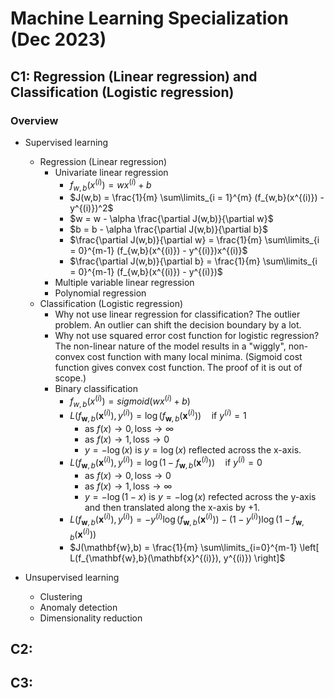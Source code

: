 # Machine Learning Specialization (Dec 2023)

## C1: Regression (Linear regression) and Classification (Logistic regression)

### Overview
- Supervised learning
  - Regression (Linear regression)
    - Univariate linear regression
      - $f_{w,b}(x^{(i)}) = wx^{(i)} + b$
      - $J(w,b) = \frac{1}{m} \sum\limits_{i = 1}^{m} (f_{w,b}(x^{(i)}) - y^{(i)})^2$
      - $w = w - \alpha \frac{\partial J(w,b)}{\partial w}$
      - $b = b - \alpha \frac{\partial J(w,b)}{\partial b}$
      - $\frac{\partial J(w,b)}{\partial w} = \frac{1}{m} \sum\limits_{i = 0}^{m-1} (f_{w,b}(x^{(i)}) - y^{(i)})x^{(i)}$
      - $\frac{\partial J(w,b)}{\partial b} = \frac{1}{m} \sum\limits_{i = 0}^{m-1} (f_{w,b}(x^{(i)}) - y^{(i)})$
    - Multiple variable linear regression
    - Polynomial regression
  - Classification (Logistic regression)
    - Why not use linear regression for classification? The outlier problem. An outlier can shift the decision boundary by a lot.
    - Why not use squared error cost function for logistic regression? The non-linear nature of the model results in a "wiggly", non-convex cost function with many local minima. (Sigmoid cost function gives convex cost function. The proof of it is out of scope.)
    - Binary classification
      - $f_{w,b}(x^{(i)}) = sigmoid(wx^{(i)} + b )$
      - $L(f_{\mathbf{w},b}(\mathbf{x}^{(i)}), y^{(i)}) = \log\left(f_{\mathbf{w},b}\left( \mathbf{x}^{(i)} \right) \right) \quad \text{if } y^{(i)}=1$
        - $\text{as } f(x) \to 0, \text{loss} \to \infty$
        - $\text{as } f(x) \to 1, \text{loss} \to 0$
        - $y=-\log(x)$ is $y=\log(x)$ reflected across the x-axis.
      - $L(f_{\mathbf{w},b}(\mathbf{x}^{(i)}), y^{(i)}) = \log \left( 1 - f_{\mathbf{w},b}\left( \mathbf{x}^{(i)} \right) \right) \quad \text{if } y^{(i)}=0$
        - $\text{as } f(x) \to 0, \text{loss} \to 0$
        - $\text{as } f(x) \to 1, \text{loss} \to \infty$
        - $y=-\log(1-x)$ is $y=-\log(x)$ refected across the y-axis and then translated along the x-axis by +1.
      - $L(f_{\mathbf{w},b}(\mathbf{x}^{(i)}), y^{(i)}) = -y^{(i)} \log\left(f_{\mathbf{w},b}\left( \mathbf{x}^{(i)} \right) \right) - \left( 1 - y^{(i)}\right) \log \left( 1 - f_{\mathbf{w},b}\left( \mathbf{x}^{(i)} \right) \right)$
      - $J(\mathbf{w},b) = \frac{1}{m} \sum\limits_{i=0}^{m-1} \left[ L(f_{\mathbf{w},b}(\mathbf{x}^{(i)}), y^{(i)}) \right]$

- Unsupervised learning
  - Clustering
  - Anomaly detection
  - Dimensionality reduction


## C2: 

## C3: 
